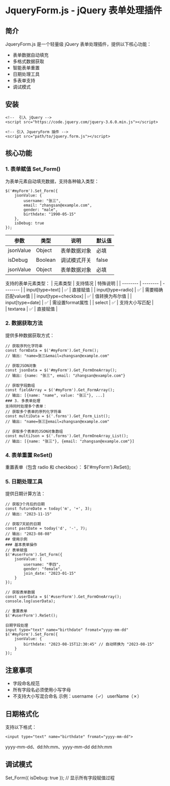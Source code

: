 #  JqueryForm.js - jQuery 表单处理插件
##  简介
JqueryForm.js 是一个轻量级 jQuery 表单处理插件，提供以下核心功能：
- 表单数据自动填充
- 多格式数据获取
- 智能表单重置
- 日期处理工具
- 多表单支持
- 调试模式

## 安装
```
<!--  引入 jQuery -->
<script src="https://code.jquery.com/jquery-3.6.0.min.js"></script>

<!-- 引入 JqueryForm 插件 -->
<script src="path/to/jquery.form.js"></script>
```
## 核心功能
### 1. 表单赋值 Set_Form()
为表单元素自动填充数据，支持各种输入类型：
```
$('#myForm').Set_Form({
    jsonValue: {
        username: "张三",
        email: "zhangsan@example.com",
        gender: "male",
        birthdate: "1990-05-15"
    },
    isDebug: true
});
```
| 参数 | 类型 | 说明 | 默认值 |
| -------- | -------- | -------- | -------- |
| jsonValue | Object | 表单数据对象     | 必填     |
| isDebug | Boolean | 调试模式开关     | false     |
| jsonValue | Object | 表单数据对象     | 必填     |
			
支持的表单元素类型：
| 元素类型 | 支持情况 | 特殊说明 |
| -------- | -------- | -------- |
| input[type=text]	     | ✅	     | 直接赋值     |
| input[type=radio]	     | ✅	     | 需要精确匹配value值     |
| input[type=checkbox]	     | ✅	     | 值转换为布尔值     |
| input[type=date]	     | ✅	     | 需设置format属性     |
| select     | ✅	     | 支持大小写匹配     |	
| textarea     | ✅	     | 直接赋值     |	
### 2. 数据获取方法
提供多种数据获取方式：
```
// 获取序列化字符串
const formData = $('#myForm').Get_Form();
// 输出: "name=张三&email=zhangsan@example.com"

// 获取JSON对象
const jsonData = $('#myForm').Get_FormOneArray();
// 输出: {name: "张三", email: "zhangsan@example.com"}

// 获取字段数组
const fieldArray = $('#myForm').Get_FormArray();
// 输出: [{name: "name", value: "张三"}, ...]
### 3. 多表单处理
支持同时处理多个表单：
// 获取多个表单的序列化字符串
const multiData = $('.forms').Get_Form_List();
// 输出: "name=张三‖email=zhangsan@example.com"

// 获取多个表单的JSON对象数组
const multiJson = $('.forms').Get_FormOneArray_List();
// 输出: [{name: "张三"}, {email: "zhangsan@example.com"}]
```
### 4. 表单重置 ReSet()
重置表单（包含 radio 和 checkbox）：
$('#myForm').ReSet();
### 5. 日期处理工具
提供日期计算方法：
```
// 获取3个月后的日期
const futureDate = today('m', '+', 3);
// 输出: "2023-11-15"

// 获取7天前的日期
const pastDate = today('d', '-', 7);
// 输出: "2023-08-08"
## 使用示例
### 基本表单操作
// 表单赋值
$('#userForm').Set_Form({
    jsonValue: {
        username: "李四",
        gender: "female",
        join_date: "2023-01-15"
    }
});

// 获取表单数据
const userData = $('#userForm').Get_FormOneArray();
console.log(userData);

// 重置表单
$('#userForm').ReSet();

日期字段处理
input type="text" name="birthdate" fromat="yyyy-mm-dd"
$('#myForm').Set_Form({
    jsonValue: {
        birthdate: "2023-08-15T12:30:45" // 自动转换为 "2023-08-15"
    }
});
```
## 注意事项
- 字段命名规范
- 所有字段名必须使用小写字母
- 不支持大小写混合命名
示例：username（✓） userName（✗）
## 日期格式化
支持以下格式：
```
<input type="text" name="birthdate" fromat="yyyy-mm-dd">
```
yyyy-mm-dd、dd:hh:mm、yyyy-mm-dd dd:hh:mm
## 调试模式
Set_Form({ isDebug: true }); // 显示所有字段赋值过程
